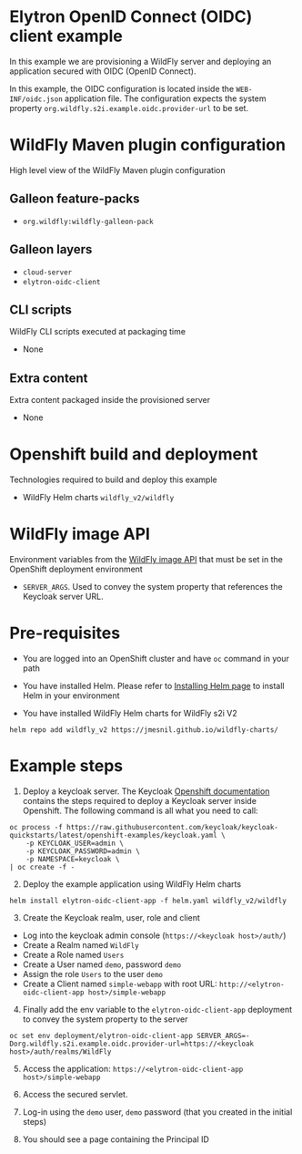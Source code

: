 # Elytron OpenID Connect (OIDC) client example

In this example we are provisioning a WildFly server and deploying an application secured 
with OIDC (OpenID Connect).

In this example, the OIDC configuration is located inside the `WEB-INF/oidc.json` application file. The configuration expects the system property 
`org.wildfly.s2i.example.oidc.provider-url` to be set. 

# WildFly Maven plugin configuration
High level view of the WildFly Maven plugin configuration

## Galleon feature-packs

* `org.wildfly:wildfly-galleon-pack`

## Galleon layers

* `cloud-server`
* `elytron-oidc-client`

## CLI scripts
WildFly CLI scripts executed at packaging time

* None

## Extra content
Extra content packaged inside the provisioned server

* None

# Openshift build and deployment
Technologies required to build and deploy this example

* WildFly Helm charts `wildfly_v2/wildfly`

# WildFly image API
Environment variables from the [WildFly image API](https://github.com/wildfly/wildfly-cekit-modules/blob/v2/jboss/container/wildfly/run/api/module.yaml) that must be set in the OpenShift deployment environment

* `SERVER_ARGS`. Used to convey the system property that references the Keycloak server URL.

# Pre-requisites

* You are logged into an OpenShift cluster and have `oc` command in your path

* You have installed Helm. Please refer to [Installing Helm page](https://helm.sh/docs/intro/install/) to install Helm in your environment

* You have installed WildFly Helm charts for WildFly s2i V2

 ```
helm repo add wildfly_v2 https://jmesnil.github.io/wildfly-charts/
```

# Example steps

1. Deploy a keycloak server. The Keycloak [Openshift documentation](https://www.keycloak.org/getting-started/getting-started-openshift) contains
the steps required to deploy a Keycloak server inside Openshift. The following command is all what you need to call:

```
oc process -f https://raw.githubusercontent.com/keycloak/keycloak-quickstarts/latest/openshift-examples/keycloak.yaml \
    -p KEYCLOAK_USER=admin \
    -p KEYCLOAK_PASSWORD=admin \
    -p NAMESPACE=keycloak \
| oc create -f -
```

2. Deploy the example application using WildFly Helm charts

```
helm install elytron-oidc-client-app -f helm.yaml wildfly_v2/wildfly
```

3. Create the Keycloak realm, user, role and client

  * Log into the keycloak admin console (`https://<keycloak host>/auth/`)
  * Create a Realm named `WildFly`
  * Create a Role named `Users`
  * Create a User named `demo`, password `demo`
  * Assign the role `Users` to the user `demo`
  * Create a Client named `simple-webapp` with root URL: `http://<elytron-oidc-client-app host>/simple-webapp`

4. Finally add the env variable to the `elytron-oidc-client-app` deployment to convey the system property to the server

`oc set env deployment/elytron-oidc-client-app SERVER_ARGS=-Dorg.wildfly.s2i.example.oidc.provider-url=https://<keycloak host>/auth/realms/WildFly`

5. Access the application: `https://<elytron-oidc-client-app host>/simple-webapp`

6. Access the secured servlet.

7. Log-in using the `demo` user, `demo` password (that you created in the initial steps)

8. You should see a page containing the Principal ID

